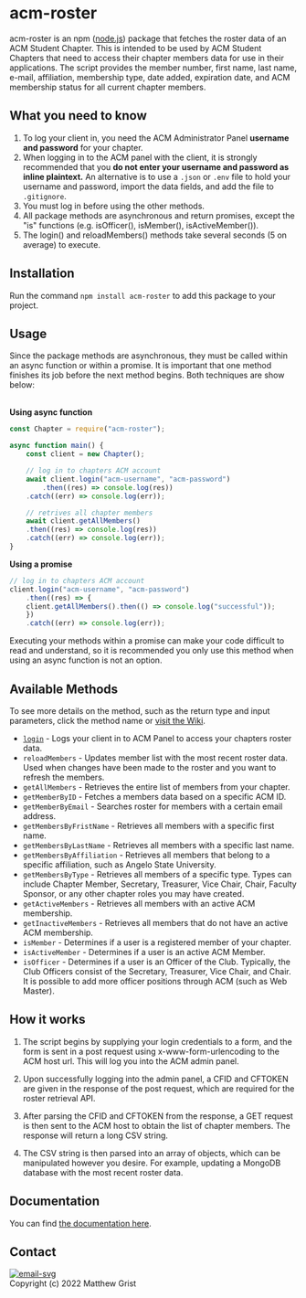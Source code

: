# acm-roster
acm-roster is an npm ([node.js](https://nodejs.org/en/)) package that fetches the roster data of an ACM Student Chapter. This is intended to be used by ACM Student Chapters that need to access their chapter members data for use in their applications. The script provides the member number, first name, last name, e-mail, affiliation, membership type, date added, expiration date, and ACM membership status for all current chapter members.

## What you need to know
1. To log your client in, you need the ACM Administrator Panel **username and password** for your chapter.
2. When logging in to the ACM panel with the client, it is strongly recommended that you **do not enter your username and password as inline plaintext.** An alternative is to use a `.json` or `.env` file to hold your username and password, import the data fields, and add the file to `.gitignore`.
3. You must log in before using the other methods.
4. All package methods are asynchronous and return promises, except the "is" functions (e.g. isOfficer(), isMember(), isActiveMember()).  
5. The login() and reloadMembers() methods take several seconds (5 on average) to execute.

## Installation
Run the command `npm install acm-roster` to add this package to your project.

## Usage
Since the package methods are asynchronous, they must be called within an async function or within a promise. It is important that one method finishes its job before the next method begins. Both techniques are show below:<br><br>

**Using async function**
```js
const Chapter = require("acm-roster");

async function main() {
    const client = new Chapter();

    // log in to chapters ACM account
    await client.login("acm-username", "acm-password")
        .then((res) => console.log(res))
	.catch((err) => console.log(err));

    // retrives all chapter members
    await client.getAllMembers()
	.then((res) => console.log(res))
	.catch((err) => console.log(err));
}
```

**Using a promise**
```js
// log in to chapters ACM account
client.login("acm-username", "acm-password")
    .then((res) => {
	client.getAllMembers().then(() => console.log("successful"));
    })
    .catch((err) => console.log(err));
```
Executing your methods within a promise can make your code difficult to read and understand, so it is recommended you only use this method when using an async function is not an option.
## Available Methods
To see more details on the method, such as the return type and input parameters, click the method name or [visit the Wiki](https://github.com/mgrist/acm-roster/wiki).
* [`login`](https://github.com/mgrist/acm-roster/wiki/login()) - Logs your client in to ACM Panel to access your chapters roster data.
* `reloadMembers` - Updates member list with the most recent roster data. Used when changes have been made to the roster and you want to refresh the members.
* `getAllMembers` - Retrieves the entire list of members from your chapter.
* `getMemberByID` - Fetches a members data based on a specific ACM ID.
* `getMemberByEmail` - Searches roster for members with a certain email address.
* `getMembersByFristName` - Retrieves all members with a specific first name.
* `getMembersByLastName` - Retrieves all members with a specific last name.
* `getMembersByAffiliation` - Retrieves all members that belong to a specific affiliation, such as Angelo State University.
* `getMembersByType` - Retrieves all members of a specific type. Types can include Chapter Member, Secretary, Treasurer, Vice Chair, Chair, Faculty Sponsor, or any other chapter roles you may have created.
* `getActiveMembers` - Retrieves all members with an active ACM membership.
* `getInactiveMembers` - Retrieves all members that do not have an active ACM membership.
* `isMember` - Determines if a user is a registered member of your chapter.
* `isActiveMember` - Determines if a user is an active ACM Member.
* `isOfficer` - Determines if a user is an Officer of the Club. Typically, the Club Officers consist of the Secretary, Treasurer, Vice Chair, and Chair. It is possible to add more officer positions through ACM (such as Web Master).


## How it works
1. The script begins by supplying your login credentials to a form, and the form is sent in a post request using x-www-form-urlencoding to the ACM host url. This will log you into the ACM admin panel.

2. Upon successfully logging into the admin panel, a CFID and CFTOKEN are given in the response of the post request, which are required for the roster retrieval API.

3. After parsing the CFID and CFTOKEN from the response, a GET request is then sent to the ACM host to obtain the list of chapter members. The response will return a long CSV string.

4. The CSV string is then parsed into an array of objects, which can be manipulated however you desire. For example, updating a MongoDB database with the most recent roster data.

## Documentation
You can find [the documentation here](https://github.com/mgrist/acm-roster/wiki).

## Contact
[![email-svg](https://img.shields.io/badge/email-matthewgrist0311%40gmail.com-red?style=flat&logo=gmail)](mailto:matthewgrist0311@gmail.com)<br>
Copyright (c) 2022 Matthew Grist
